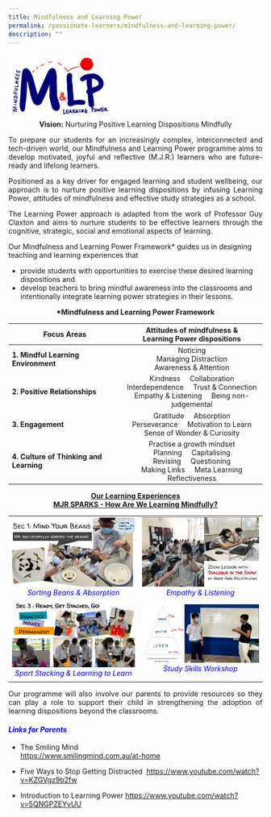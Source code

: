 ```yaml
---
title: Mindfulness and Learning Power
permalink: /passionate-learners/mindfulness-and-learning-power/
description: ""
---
```

<img src="/images/Passionate%20Learners/Mindfulness%20and%20Learning%20Power/MLP%20Logo.jpg" style="width:40%">

<center><b>Vision:</b> Nurturing Positive Learning Dispositions Mindfully</center>

<p style="text-align: justify;">To prepare our students for an increasingly complex, interconnected and tech-driven world, our Mindfulness and Learning Power programme aims to develop motivated, joyful and reflective (M.J.R.) learners who are future-ready and lifelong learners.</p>

<p style="text-align: justify;">Positioned as a key driver for engaged learning and student wellbeing, our approach is to nurture positive learning dispositions by infusing Learning Power, attitudes of mindfulness and effective study strategies as a school.</p>

<p style="text-align: justify;">The Learning Power approach is adapted from the work of Professor Guy Claxton and aims to nurture students to be effective learners through the cognitive, strategic, social and emotional aspects of learning.</p>

Our Mindfulness and Learning Power Framework\* guides us in designing teaching and learning experiences that

*   provide students with opportunities to exercise these desired learning dispositions and
*   develop teachers to bring mindful awareness into the classrooms and intentionally integrate learning power strategies in their lessons.

<center><b>*Mindfulness and Learning Power Framework</b></center>

|             Focus Areas             | Attitudes of mindfulness &<br>Learning Power dispositions         |
|--------|:-------------------:|
|  **1. Mindful Learning Environment**    |                                         Noticing<br>Managing Distraction<br>Awareness & Attention                                          |
|  **2. Positive Relationships**          |             Kindness    &nbsp; &nbsp; Collaboration<br>Interdependence  &nbsp; &nbsp;   Trust & Connection<br>  Empathy & Listening   &nbsp; &nbsp;  Being non-judgemental           |
| **3. Engagement**                       |                    Gratitude &nbsp; &nbsp;   Absorption<br>       Perseverance &nbsp; &nbsp;   Motivation to Learn<br>  Sense of Wonder & Curiosity                    |
| **4. Culture of Thinking and Learning** |   Practise a growth mindset<br>   Planning &nbsp; &nbsp;  Capitalising<br>    Revising  &nbsp; &nbsp;  Questioning<br>Making Links  &nbsp; &nbsp;  Meta Learning<br>Reflectiveness  |

<center><b><u>Our Learning Experiences<br>MJR SPARKS - How Are We Learning Mindfully?</u></b></center>
	
|   |   |
|:----:|:---:|
|  ![](/images/Passionate%20Learners/Mindfulness%20and%20Learning%20Power/Sorting%20Beans%20%20Absorption.jpg) 	<span style = "color:#0000ff"><i>Sorting Beans & Absorption</i></span> |  ![](/images/Passionate%20Learners/Mindfulness%20and%20Learning%20Power/Empathy%20%20Listening.jpg) <span style = "color:#0000ff"><i>Empathy & Listening</i></span>  |
|  ![](/images/Passionate%20Learners/Mindfulness%20and%20Learning%20Power/Sport%20Stacking%20%20Learning%20to%20Learn.jpg) <span style = "color:#0000ff"><i>Sport Stacking & Learning to Learn</i></span>   | ![](/images/Passionate%20Learners/Mindfulness%20and%20Learning%20Power/Study%20Skills%20Workshop.jpg) <span style = "color:#0000ff"><i>Study Skills Workshop
</i></span> |


<p style="text-align: justify;">Our programme will also involve our parents to provide resources so they can play a role to support their child in strengthening the adoption of learning dispositions beyond the classrooms.</p>

#### <span style = "color:#0000ff"> <b><i>Links for Parents</i></b> </span>

*   The Smiling Mind    
<a href="https://www.smilingmind.com.au/at-home" target="_blank">https://www.smilingmind.com.au/at-home</a>

*   Five Ways to Stop Getting Distracted 
<a href="https://www.youtube.com/watch?v=KZGVgz9b2fw" target="_blank">https://www.youtube.com/watch?v=KZGVgz9b2fw</a>

*   Introduction to Learning Power
 <a href="https://www.youtube.com/watch?v=5QNGPZEYyUU" target="_blank">https://www.youtube.com/watch?v=5QNGPZEYyUU</a>
